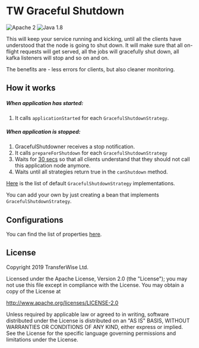 # TW Graceful Shutdown

![Apache 2](https://img.shields.io/hexpm/l/plug.svg)
![Java 1.8](https://img.shields.io/badge/Java-1.8-blue.svg)

This will keep your service running and kicking, until all the clients have understood that the node is going to shut down. 
It will make sure that all on-flight requests will get served, all the jobs will gracefully shut down, all kafka listeners will stop and so on and on.

The benefits are - less errors for clients, but also cleaner monitoring.

## How it works

##### When application has started:

1. It calls `applicationStarted` for each `GracefulShutdownStrategy`.

##### When application is stopped:

1. GracefulShutdowner receives a stop notification.
2. It calls `prepareForShutdown` for each `GracefulShutdownStrategy`
3. Waits for [30 secs](src/main/java/com/transferwise/common/gracefulshutdown/config/GracefulShutdownProperties.java) so that all clients understand that they should not call this application node anymore.
4. Waits until all strategies return true in the `canShutdown` method.

[Here](src/main/java/com/transferwise/common/gracefulshutdown/strategies) is the list of default `GracefulShutdownStrategy` implementations. 

You can add your own by just creating a bean that implements `GracefulShutdownStrategy`.

## Configurations

You can find the list of properties [here](src/main/java/com/transferwise/common/gracefulshutdown/config/GracefulShutdownProperties.java).

## License
Copyright 2019 TransferWise Ltd.
 
Licensed under the Apache License, Version 2.0 (the "License");
you may not use this file except in compliance with the License.
You may obtain a copy of the License at
 
http://www.apache.org/licenses/LICENSE-2.0
 
Unless required by applicable law or agreed to in writing, software
distributed under the License is distributed on an "AS IS" BASIS,
WITHOUT WARRANTIES OR CONDITIONS OF ANY KIND, either express or implied.
See the License for the specific language governing permissions and
limitations under the License.